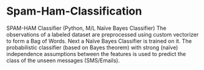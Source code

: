 # Spam-Ham-Classification
SPAM-HAM Classifier (Python, M/L Naïve Bayes Classifier)
  The observations of a labeled dataset are preprocessed using custom vectorizer to form a Bag of Words. Next a Naïve Bayes Classifier is trained on it. 
The probabilistic classifier (based on Bayes theorem) with strong (naïve) independence assumptions between the features is used to predict the class of the unseen messages (SMS/Emails).
